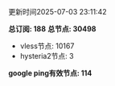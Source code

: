 更新时间2025-07-03 23:11:42

**总订阅: 188**
**总节点: 30498**
- vless节点: 10167
- hysteria2节点: 3

**google ping有效节点: 114**
